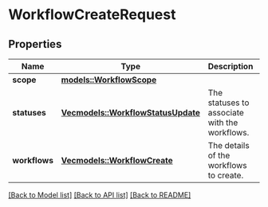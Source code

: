 # WorkflowCreateRequest

## Properties

Name | Type | Description | Notes
------------ | ------------- | ------------- | -------------
**scope** | [**models::WorkflowScope**](WorkflowScope.md) |  | 
**statuses** | [**Vec<models::WorkflowStatusUpdate>**](WorkflowStatusUpdate.md) | The statuses to associate with the workflows. | 
**workflows** | [**Vec<models::WorkflowCreate>**](WorkflowCreate.md) | The details of the workflows to create. | 

[[Back to Model list]](../README.md#documentation-for-models) [[Back to API list]](../README.md#documentation-for-api-endpoints) [[Back to README]](../README.md)


